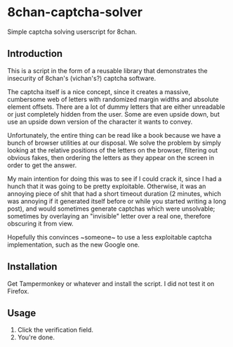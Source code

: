 8chan-captcha-solver
====================

Simple captcha solving userscript for 8chan.

Introduction
-----------

This is a script in the form of a reusable library that demonstrates the insecurity of 8chan's (vichan's?) captcha software.

The captcha itself is a nice concept, since it creates a massive, cumbersome web of letters with randomized margin widths and absolute element offsets. There are a lot of dummy letters that are either unreadable or just completely hidden from the user. Some are even upside down, but use an upside down version of the character it wants to convey.

Unfortunately, the entire thing can be read like a book because we have a bunch of browser utilities at our disposal. We solve the problem by simply looking at the relative positions of the letters on the browser, filtering out obvious fakes, then ordering the letters as they appear on the screen in order to get the answer.

My main intention for doing this was to see if I could crack it, since I had a hunch that it was going to be pretty exploitable. Otherwise, it was an annoying piece of shit that had a short timeout duration (2 minutes, which was annoying if it generated itself before or while you started writing a long post), and would sometimes generate captchas which were unsolvable; sometimes by overlaying an "invisible" letter over a real one, therefore obscuring it from view.

Hopefully this convinces ~someone~ to use a less exploitable captcha implementation, such as the new Google one.

Installation
------------

Get Tampermonkey or whatever and install the script. I did not test it on Firefox.

Usage
-----

1. Click the verification field.
2. You're done.

